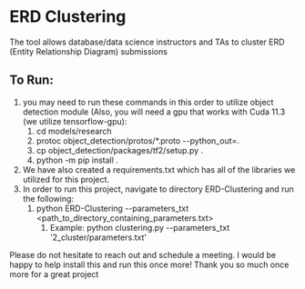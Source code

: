 # ERD Clustering
 The tool allows database/data science instructors and TAs to cluster ERD (Entity Relationship Diagram) submissions

## To Run: 
1. you may need to run these commands in this order to utilize object detection module (Also, you will need a gpu that works with Cuda 11.3 (we utilize tensorflow-gpu):
   1. cd models/research
   2. protoc object_detection/protos/*.proto --python_out=.
   3. cp object_detection/packages/tf2/setup.py .
   4. python -m pip install .
2. We have also created a requirements.txt which has all of the libraries we utilized for this project.
3. In order to run this project, navigate to directory ERD-Clustering and run the following:
   1. python ERD-Clustering --parameters_txt <path_to_directory_containing_parameters.txt>
      1. Example: python clustering.py --parameters_txt '2_cluster/parameters.txt'

Please do not hesitate to reach out and schedule a meeting. I would be happy to help install this and run this once more! Thank you so much once more for a great project
